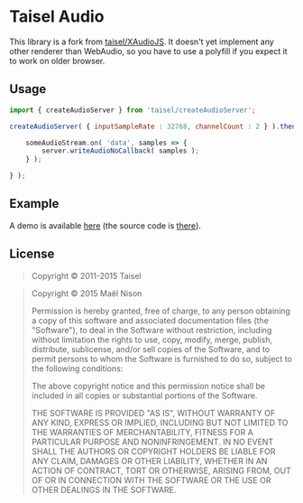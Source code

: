 # Taisel Audio

This library is a fork from [taisel/XAudioJS](https://github.com/taisel/XAudioJS). It doesn't yet implement any other renderer than WebAudio, so you have to use a polyfill if you expect it to work on older browser.

## Usage

```js
import { createAudioServer } from 'taisel/createAudioServer';

createAudioServer( { inputSampleRate : 32768, channelCount : 2 } ).then( server => {

    someAudioStream.on( 'data', samples => {
        server.writeAudioNoCallback( samples );
    } );

} );
```

## Example

A demo is available [here](http://start9.github.io/taisel/example/) (the source code is [there](https://github.com/start9/taisel/blob/gh-pages/example/main.js)).

## License

> Copyright © 2011-2015 Taisel

> Copyright © 2015 Maël Nison
>
> Permission is hereby granted, free of charge, to any person obtaining a copy of this software and associated documentation files (the "Software"), to deal in the Software without restriction, including without limitation the rights to use, copy, modify, merge, publish, distribute, sublicense, and/or sell copies of the Software, and to permit persons to whom the Software is furnished to do so, subject to the following conditions:
>
> The above copyright notice and this permission notice shall be included in all copies or substantial portions of the Software.
>
> THE SOFTWARE IS PROVIDED "AS IS", WITHOUT WARRANTY OF ANY KIND, EXPRESS OR IMPLIED, INCLUDING BUT NOT LIMITED TO THE WARRANTIES OF MERCHANTABILITY, FITNESS FOR A PARTICULAR PURPOSE AND NONINFRINGEMENT. IN NO EVENT SHALL THE AUTHORS OR COPYRIGHT HOLDERS BE LIABLE FOR ANY CLAIM, DAMAGES OR OTHER LIABILITY, WHETHER IN AN ACTION OF CONTRACT, TORT OR OTHERWISE, ARISING FROM, OUT OF OR IN CONNECTION WITH THE SOFTWARE OR THE USE OR OTHER DEALINGS IN THE SOFTWARE.
